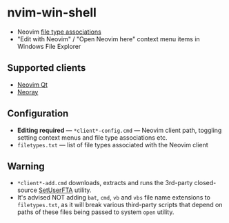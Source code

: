 # nvim-win-shell

- Neovim [file type associations](filetypes.txt)
- "Edit with Neovim" / "Open Neovim here" context menu items in Windows File Explorer

## Supported clients
- [Neovim Qt](https://github.com/equalsraf/neovim-qt)
- [Neoray](https://github.com/hismailbulut/neoray)

## Configuration

-  **Editing required** — `*client*-config.cmd` — Neovim client path, toggling setting context menus and file type associations etc. 
- `filetypes.txt` — list of file types associated with the Neovim client

## Warning

- `*client*-add.cmd` downloads, extracts and runs the 3rd-party closed-source [SetUserFTA](https://kolbi.cz/blog/2017/10/25/setuserfta-userchoice-hash-defeated-set-file-type-associations-per-user/) utility.
- It's advised NOT adding `bat`, `cmd`, `vb` and `vbs` file name extensions to `filetypes.txt`, as it will break various third-party scripts that depend on paths of these files being passed to system `open` utility.
